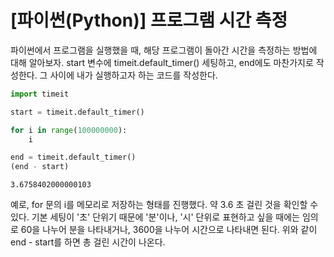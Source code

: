 # [파이썬(Python)] 프로그램 시간 측정
파이썬에서 프로그램을 실행했을 때, 해당 프로그램이 돌아간 시간을 측정하는 방법에 대해 알아보자. start 변수에 timeit.default_timer() 세팅하고, end에도 마찬가지로 작성한다. 그 사이에 내가 실행하고자 하는 코드를 작성한다.


```python
import timeit

start = timeit.default_timer()

for i in range(100000000):
    i

end = timeit.default_timer()
(end - start)
```




    3.6758402000000103



예로, for 문의 i를 메모리로 저장하는 형태를 진행했다. 약 3.6 초 걸린 것을 확인할 수 있다. 기본 세팅이 '초' 단위기 때문에 '분'이나, '시' 단위로 표현하고 싶을 때에는 임의로 60을 나누어 분을 나타내거나, 3600을 나누어 시간으로 나타내면 된다. 위와 같이 end - start를 하면 총 걸린 시간이 나온다.
